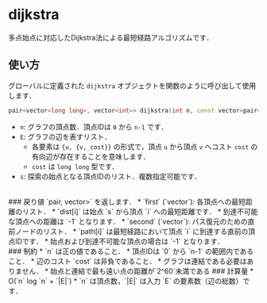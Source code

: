 # dijkstra
多点始点に対応したDijkstra法による最短経路アルゴリズムです．
<br>
## 使い方
グローバルに定義された `dijkstra` オブジェクトを関数のように呼び出して使用します．
<br>
```cpp
pair<vector<long long>, vector<int>> dijkstra(int n, const vector<pair<int, pair<int, long long>>> &E, const vector<int> &s)
```
* `n`: グラフの頂点数．頂点IDは `0` から `n-1` です．
* `E`: グラフの辺を表すリスト．
  * 各要素は `{u, {v, cost}}` の形式で，頂点 `u` から頂点 `v` へコスト `cost` の有向辺が存在することを意味します．
  * `cost` は `long long` 型です．
* `s`: 探索の始点となる頂点IDのリスト．複数指定可能です．
<br>
### 戻り値
`pair<vector<long long>, vector<int>>` を返します．
* `first` (`vector<long long>`): 各頂点への最短距離のリスト．
  * `dist[i]` は始点 `s` から頂点 `i` への最短距離です．
  * 到達不可能な頂点への距離は `-1` となります．
* `second` (`vector<int>`): パス復元のための直前ノードのリスト．
  * `path[i]` は最短経路において頂点 `i` に到達する直前の頂点IDです．
  * 始点および到達不可能な頂点の場合は `-1` となります．
<br>
### 制約
* `n` は正の値であること．
* 頂点IDは `0` から `n-1` の範囲内であること．
* 辺のコスト `cost` は非負であること．
* グラフは連結である必要はありません．
* 始点と連結で最も遠い点の距離が`2^60`未満である
### 計算量
* O(`n` log `n` + `|E|`)
  * `n` は頂点数，`|E|` は入力 `E` の要素数（辺の総数）です．